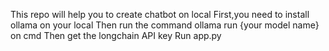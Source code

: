 This repo will help you to create chatbot on local 
First,you need to install ollama on your local 
Then run the command ollama run {your model name} on cmd
Then get the longchain API key
Run app.py 
